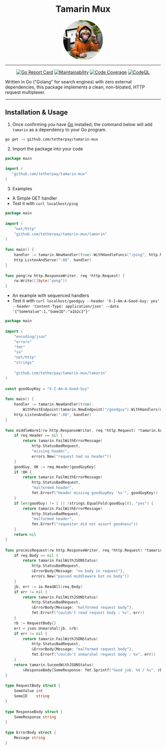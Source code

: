 <div align="center">

# Tamarin Mux

![tamarin.png](tamarin.png)

</div>

---

<div align="center">

[![Go Report Card](https://goreportcard.com/badge/tetherpay/tamarin-mux)](https://goreportcard.com/report/tetherpay/tamarin-mux)
[![Maintainability](https://qlty.sh/badges/1ae172fe-acf4-4764-b4ae-ebcc6f88ca38/maintainability.svg)](https://qlty.sh/gh/tetherpay/projects/tamarin-mux)
[![Code Coverage](https://qlty.sh/badges/1ae172fe-acf4-4764-b4ae-ebcc6f88ca38/test_coverage.svg)](https://qlty.sh/gh/tetherpay/projects/tamarin-mux)
[![CodeQL](https://github.com/tetherpay/tamarin-mux/actions/workflows/github-code-scanning/codeql/badge.svg)](https://github.com/tetherpay/tamarin-mux/actions/workflows/github-code-scanning/codeql)

</div>

Written in Go ("Golang" for search engines) with zero external dependencies, this package implements a clean, 
non-bloated, HTTP request multiplexer.

---

## Installation & Usage
1. Once confirming you have [Go](https://go.dev/doc/install) installed, the command below will add
   `tamarin` as a dependency to your Go program.
```bash
go get -u github.com/tetherpay/tamarin-mux
```
2. Import the package into your code
```go
package main

import (
   "github.com/tetherpay/tamarin-mux"
)
```
3. Examples
* A Simple GET handler 
* Test it with `curl localhost/ping`  
```go
package main

import (
	"net/http"
	"github.com/tetherpay/tamarin-mux/tamarin"
)

func main() {
	handler := tamarin.NewHandler(true).WithHandleFuncs("/ping", http.MethodGet, pong)
	http.ListenAndServe(":80", handler)
}

func pong(rw http.ResponseWriter, req *http.Request) {
	rw.Write([]byte("pong"))
}
```
* An example with sequenced handlers 
* Test it with `curl localhost/goodguy --header 'X-I-Am-A-Good-Guy: yes' --header 'Content-Type: application/json' --data '{"SomeValue":1,"SomeID":"a1b2c3"}'`
```go
package main

import (
	"encoding/json"
	"errors"
	"fmt"
	"io"
	"net/http"
	"strings"

	"github.com/tetherpay/tamarin-mux/tamarin"
)

const goodGuyKey = "X-I-Am-A-Good-Guy"

func main() {
	handler := tamarin.NewHandler(true).
		WithPostEndpoint(tamarin.NewEndpoint("/goodguy").WithHandlers(middleWare1, processRequest))
	http.ListenAndServe(":80", handler)
}

func middleWare1(rw http.ResponseWriter, req *http.Request) *tamarin.EndpointError {
	if req.Header == nil {
		return tamarin.FailWithErrorMessage(
			http.StatusBadRequest,
			"missing header",
			errors.New("request had no header"))
	}
	goodGuy, OK := req.Header[goodGuyKey]
	if !OK {
		return tamarin.FailWithErrorMessage(
			http.StatusBadRequest,
			"malformed header",
			fmt.Errorf("Header missing goodGuyKey '%s'", goodGuyKey))
	}
	if len(goodGuy) != 1 || !strings.EqualFold(goodGuy[0], "yes") {
		return tamarin.FailWithErrorMessage(
			http.StatusBadRequest,
			"malformed header",
			fmt.Errorf("requestor did not assert goodness"))
	}
	return nil
}

func processRequest(rw http.ResponseWriter, req *http.Request) *tamarin.EndpointError {
	if req.Body == nil {
		return tamarin.FailWithJSONStatus(
			http.StatusBadRequest,
			&ErrorBody{Message: "no body in request"},
			errors.New("passed middleware but no body"))
	}
	jb, err := io.ReadAll(req.Body)
	if err != nil {
		return tamarin.FailWithJSONStatus(
			http.StatusBadRequest,
			&ErrorBody{Message: "malformed request body"},
			fmt.Errorf("couldn't read request body : %v", err))
	}
	rb := RequestBody{}
	err = json.Unmarshal(jb, &rb)
	if err != nil {
		return tamarin.FailWithJSONStatus(
			http.StatusBadRequest,
			&ErrorBody{Message: "malformed request body"},
			fmt.Errorf("couldn't unmarshal request body : %v", err))
	}
	return tamarin.SuceedWithJSONStatus(
		&ResponseBody{SomeResponse: fmt.Sprintf("Good job. %d / %s", rb.SomeValue, rb.SomeID)}, rw)
}

type RequestBody struct {
	SomeValue int
	SomeID    string
}

type ResponseBody struct {
	SomeResponse string
}

type ErrorBody struct {
	Message string
}
```
